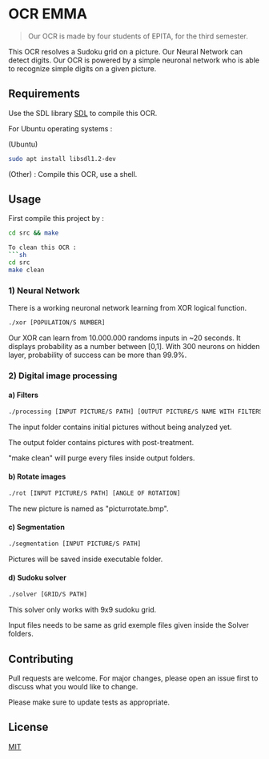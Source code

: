 # OCR EMMA
> Our OCR is made by four students of EPITA, for the third semester.

This OCR resolves a Sudoku grid on a picture. Our Neural Network can detect digits.
Our OCR is powered by a simple neuronal network who is able to recognize simple digits on a given picture.

## Requirements

Use the SDL library [SDL](https://www.libsdl.org/) to compile this OCR.

For Ubuntu operating systems :

(Ubuntu)
```bash
sudo apt install libsdl1.2-dev
```
(Other) :
Compile this OCR, use a shell.

## Usage

First compile this project by :

```sh
cd src && make

To clean this OCR :
```sh
cd src
make clean
```

### 1) Neural Network
There is a working neuronal network learning from XOR logical function. 

```sh
./xor [POPULATION/S NUMBER]
```

Our XOR can learn from 10.000.000 randoms inputs in ~20 seconds. It displays probability as a number between [0,1]. With 300 neurons on hidden layer, probability of success can be more than 99.9%. 

### 2) Digital image processing
#### a) Filters
```sh
./processing [INPUT PICTURE/S PATH] [OUTPUT PICTURE/S NAME WITH FILTERS]
```
The input folder contains initial pictures without being analyzed yet.

The output folder contains pictures with post-treatment.

"make clean" will purge every files inside output folders. 

#### b) Rotate images
```sh
./rot [INPUT PICTURE/S PATH] [ANGLE OF ROTATION]
```
The new picture is named as "picturrotate.bmp".

#### c) Segmentation
```sh
./segmentation [INPUT PICTURE/S PATH]
```
Pictures will be saved inside executable folder. 

#### d) Sudoku solver
```sh
./solver [GRID/S PATH]
```
This solver only works with 9x9 sudoku grid. 

Input files needs to be same as grid exemple files given inside the Solver folders.


## Contributing
Pull requests are welcome. For major changes, please open an issue first to discuss what you would like to change.

Please make sure to update tests as appropriate.

## License
[MIT](https://choosealicense.com/licenses/mit/)
